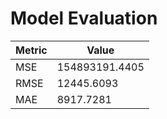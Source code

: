 # Model Evaluation

| Metric | Value |
|--------|--------|
| MSE | 154893191.4405 |
| RMSE | 12445.6093 |
| MAE | 8917.7281 |

